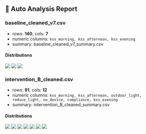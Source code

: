 ## 🧪 Auto Analysis Report

### baseline_cleaned_v7.csv
- rows: **140**, cols: **7**
- numeric columns: `kss_morning, kss_afternoon, kss_evening`
- summary: baseline_cleaned_v7_summary.csv

#### Distributions
![](./baseline_cleaned_v7_kss_morning_hist.png)
![](./baseline_cleaned_v7_kss_afternoon_hist.png)
![](./baseline_cleaned_v7_kss_evening_hist.png)

### intervention_B_cleaned.csv
- rows: **91**, cols: **12**
- numeric columns: `kss_morning, kss_afternoon, outdoor_light, reduce_light, no_device, compliance, kss_evening`
- summary: intervention_B_cleaned_summary.csv

#### Distributions
![](./intervention_B_cleaned_kss_morning_hist.png)
![](./intervention_B_cleaned_kss_afternoon_hist.png)
![](./intervention_B_cleaned_outdoor_light_hist.png)
![](./intervention_B_cleaned_reduce_light_hist.png)
![](./intervention_B_cleaned_no_device_hist.png)
![](./intervention_B_cleaned_compliance_hist.png)
![](./intervention_B_cleaned_kss_evening_hist.png)